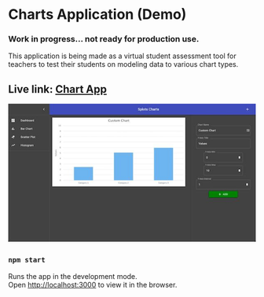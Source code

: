 # Charts Application (Demo)
### Work in progress... not ready for production use.

This application is being made as a virtual student assessment tool for teachers to test their students on modeling data to various chart types.

## Live link: [Chart App](https://chart-app.brodiebarton.com/)

![Demo gif](src/img/screenshots/ChartsApp_BarChart.jpg)

### `npm start`

Runs the app in the development mode.<br />
Open [http://localhost:3000](http://localhost:3000) to view it in the browser.
